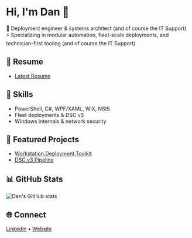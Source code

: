 # Hi, I'm Dan 👋

🚀 Deployment engineer & systems architect (and of course the IT Support) 
⚡ Specializing in modular automation, fleet-scale deployments, and technician-first tooling (and of course the IT Support)

## 💼 Resume
- [Latest Resume](https://thedamits.com/dan/Resume.html)

## 🔧 Skills
- PowerShell, C#, WPF/XAML, WiX, NSIS
- Fleet deployments & DSC v3
- Windows internals & network security

## 📂 Featured Projects
- [Workstation.Deployment.Toolkit](https://github.com/yourhandle/Workstation.Deployment.Toolkit)
- [DSC v3 Pipeline](https://github.com/dan-damit/WS_Setup_6/blob/main/WS_Setup_6.Core/Services/BaselineService.cs)

## 📊 GitHub Stats
![Dan's GitHub stats](https://github-readme-stats.vercel.app/api?username=dan-damit&show_icons=true&theme=radical)

## 🌐 Connect
[LinkedIn](https://www.linkedin.com/in/daniel-damit/) • [Website](https://thedamits.com)
